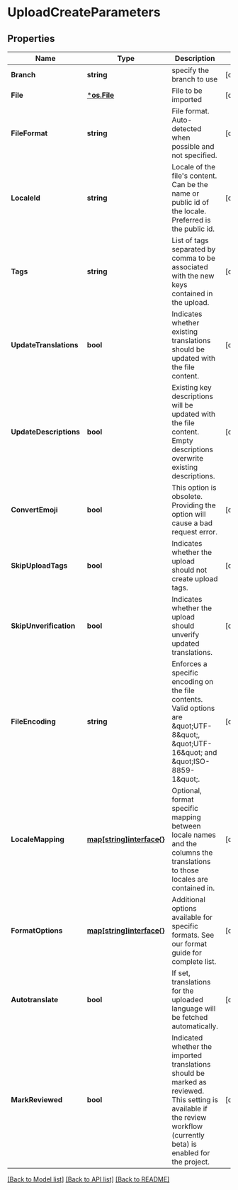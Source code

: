 # UploadCreateParameters

## Properties

Name | Type | Description | Notes
------------ | ------------- | ------------- | -------------
**Branch** | **string** | specify the branch to use | [optional] 
**File** | [***os.File**](*os.File.md) | File to be imported | [optional] 
**FileFormat** | **string** | File format. Auto-detected when possible and not specified. | [optional] 
**LocaleId** | **string** | Locale of the file&#39;s content. Can be the name or public id of the locale. Preferred is the public id. | [optional] 
**Tags** | **string** | List of tags separated by comma to be associated with the new keys contained in the upload. | [optional] 
**UpdateTranslations** | **bool** | Indicates whether existing translations should be updated with the file content. | [optional] 
**UpdateDescriptions** | **bool** | Existing key descriptions will be updated with the file content. Empty descriptions overwrite existing descriptions. | [optional] 
**ConvertEmoji** | **bool** | This option is obsolete. Providing the option will cause a bad request error. | [optional] 
**SkipUploadTags** | **bool** | Indicates whether the upload should not create upload tags. | [optional] 
**SkipUnverification** | **bool** | Indicates whether the upload should unverify updated translations. | [optional] 
**FileEncoding** | **string** | Enforces a specific encoding on the file contents. Valid options are \&quot;UTF-8\&quot;, \&quot;UTF-16\&quot; and \&quot;ISO-8859-1\&quot;. | [optional] 
**LocaleMapping** | [**map[string]interface{}**](.md) | Optional, format specific mapping between locale names and the columns the translations to those locales are contained in. | [optional] 
**FormatOptions** | [**map[string]interface{}**](.md) | Additional options available for specific formats. See our format guide for complete list. | [optional] 
**Autotranslate** | **bool** | If set, translations for the uploaded language will be fetched automatically. | [optional] 
**MarkReviewed** | **bool** | Indicated whether the imported translations should be marked as reviewed. This setting is available if the review workflow (currently beta) is enabled for the project. | [optional] 

[[Back to Model list]](../README.md#documentation-for-models) [[Back to API list]](../README.md#documentation-for-api-endpoints) [[Back to README]](../README.md)



